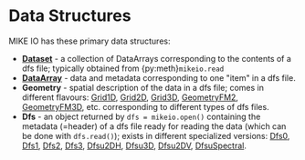 # Data Structures

MIKE IO has these primary data structures: 

* [**Dataset**](dataset.md) - a collection of DataArrays corresponding to the contents of a dfs file; typically obtained from {py:meth}`mikeio.read`
* [**DataArray**](dataarray.qmd) - data and metadata corresponding to one "item" in a dfs file. 
* **Geometry** - spatial description of the data in a dfs file; comes in different flavours: 
[Grid1D](`mikeio.Grid1D`), [Grid2D](`mikeio.Grid2D`), [Grid3D](`mikeio.Grid3D`), [GeometryFM2](`mikeio.spatial.GeometryFM2D`), [GeometryFM3D](`mikeio.spatial.GeometryFM3D`), etc. corresponding to different types of dfs files. 
* **Dfs** - an object returned by `dfs = mikeio.open()` containing the metadata (=header) of a dfs file ready for reading the data (which can be done with `dfs.read()`); exists in different specialized versions: [Dfs0](`mikeio.Dfs0`), [Dfs1](`mikeio.Dfs1`), [Dfs2](`mikeio.Dfs2`), [Dfs3](`mikeio.Dfs3`), [Dfsu2DH](`mikeio.dfsu.Dfsu2DH`), [Dfsu3D](`mikeio.dfsu.Dfsu3D`), [Dfsu2DV](`mikeio.dfsu.Dfsu2DV`), [DfsuSpectral](`mikeio.dfsu.DfsuSpectral`).


